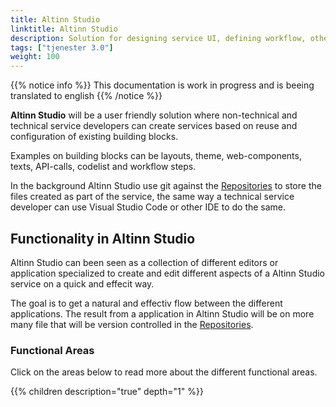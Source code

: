 ```yaml
---
title: Altinn Studio
linktitle: Altinn Studio
description: Solution for designing service UI, defining workflow, other settings, deploy ++
tags: ["tjenester 3.0"]
weight: 100
---
```

{{% notice info %}}
This documentation is work in progress and is beeing translated to english 
{{% /notice %}}

**Altinn Studio** will be a user friendly solution where non-technical and technical
service developers can create services based on reuse and configuration of existing 
building blocks.

Examples on building blocks can be layouts, theme, web-components, texts, API-calls, codelist
and workflow steps. 

In the background Altinn Studio use git against the [Repositories](../repositories/) to store
the files created as part of the service, the same way a technical service developer
can use Visual Studio Code or other IDE to do the same. 

## Functionality in Altinn Studio

Altinn Studio can been seen as a collection of different editors or application
specialized to create and edit different aspects of a Altinn Studio service
on a quick and effecit way. 

The goal is to get a natural and effectiv flow between the different applications.
The result from a application in Altinn Studio will be on more many file that will be version controlled in the [Repositories](../repositories/).

### Functional Areas
Click on the areas below to read more about the different functional areas.

{{% children description="true" depth="1" %}}